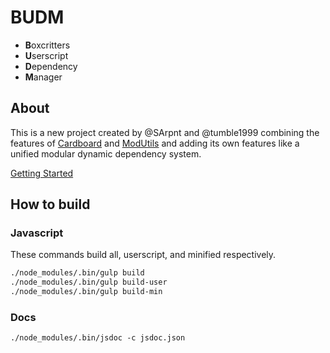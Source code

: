 # BUDM

- **B**oxcritters
- **U**serscript
- **D**ependency
- **M**anager

## About

This is a new project created by @SArpnt and @tumble1999 combining the features of [Cardboard] and [ModUtils] and adding its own features like a unified modular dynamic dependency system.

[Getting Started](https://budm.boxcrittersmods.ga/tutorial-gettingStarted.html)

## How to build

### Javascript

These commands build all, userscript, and minified respectively.
```sh
./node_modules/.bin/gulp build
./node_modules/.bin/gulp build-user
./node_modules/.bin/gulp build-min
```

### Docs

`./node_modules/.bin/jsdoc -c jsdoc.json`

[Cardboard]: https://github.com/SArpnt/cardboard
[ModUtils]: https://github.com/tumble1999/mod-utils